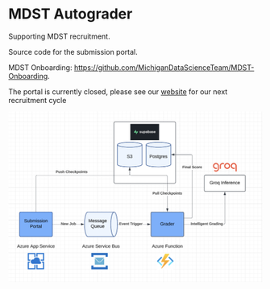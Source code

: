 # MDST Autograder

Supporting MDST recruitment.

Source code for the submission portal.

MDST Onboarding: https://github.com/MichiganDataScienceTeam/MDST-Onboarding.

The portal is currently closed, please see our [website](https://mdst.club/) for our next recruitment cycle

![](./assets/design.png)
